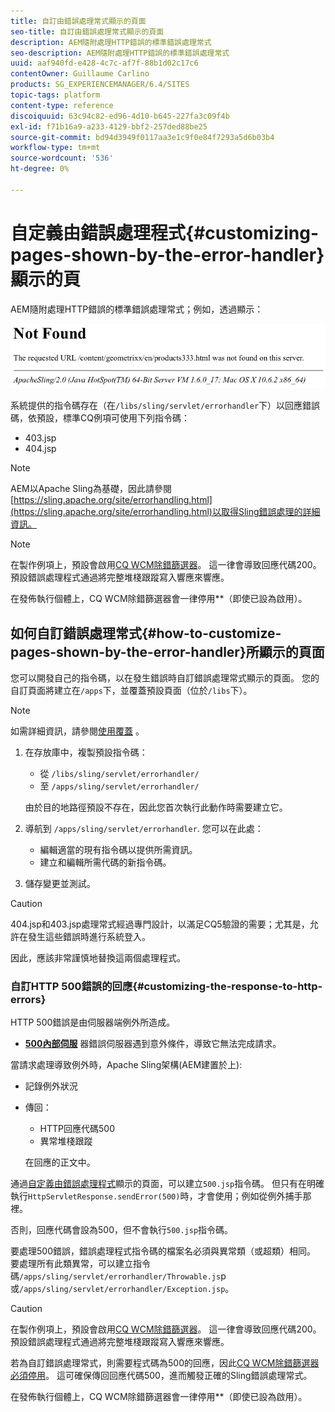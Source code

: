 ```yaml
---
title: 自訂由錯誤處理常式顯示的頁面
seo-title: 自訂由錯誤處理常式顯示的頁面
description: AEM隨附處理HTTP錯誤的標準錯誤處理常式
seo-description: AEM隨附處理HTTP錯誤的標準錯誤處理常式
uuid: aaf940fd-e428-4c7c-af7f-88b1d02c17c6
contentOwner: Guillaume Carlino
products: SG_EXPERIENCEMANAGER/6.4/SITES
topic-tags: platform
content-type: reference
discoiquuid: 63c94c82-ed96-4d10-b645-227fa3c09f4b
exl-id: f71b16a9-a233-4129-bbf2-257ded88be25
source-git-commit: bd94d3949f0117aa3e1c9f0e84f7293a5d6b03b4
workflow-type: tm+mt
source-wordcount: '536'
ht-degree: 0%

---
```


# 自定義由錯誤處理程式{#customizing-pages-shown-by-the-error-handler}顯示的頁

AEM隨附處理HTTP錯誤的標準錯誤處理常式；例如，透過顯示：

![chlimage_1-67](assets/chlimage_1-67.png)

系統提供的指令碼存在（在`/libs/sling/servlet/errorhandler`下）以回應錯誤碼，依預設，標準CQ例項可使用下列指令碼：

* 403.jsp
* 404.jsp

>[!NOTE]
>
>AEM以Apache Sling為基礎，因此請參閱[https://sling.apache.org/site/errorhandling.html](https://sling.apache.org/site/errorhandling.html)以取得Sling錯誤處理的詳細資訊。

>[!NOTE]
>
>在製作例項上，預設會啟用[CQ WCM除錯篩選器](/help/sites-deploying/osgi-configuration-settings.md)。 這一律會導致回應代碼200。 預設錯誤處理程式通過將完整堆棧跟蹤寫入響應來響應。
>
>在發佈執行個體上，CQ WCM除錯篩選器會一律停用&#x200B;**（即使已設為啟用）。

## 如何自訂錯誤處理常式{#how-to-customize-pages-shown-by-the-error-handler}所顯示的頁面

您可以開發自己的指令碼，以在發生錯誤時自訂錯誤處理常式顯示的頁面。 您的自訂頁面將建立在`/apps`下，並覆蓋預設頁面（位於`/libs`下）。

>[!NOTE]
>
>如需詳細資訊，請參閱[使用覆蓋](/help/sites-developing/overlays.md) 。

1. 在存放庫中，複製預設指令碼：

   * 從 `/libs/sling/servlet/errorhandler/`
   * 至 `/apps/sling/servlet/errorhandler/`

   由於目的地路徑預設不存在，因此您首次執行此動作時需要建立它。

1. 導航到 `/apps/sling/servlet/errorhandler`. 您可以在此處：

   * 編輯適當的現有指令碼以提供所需資訊。
   * 建立和編輯所需代碼的新指令碼。

1. 儲存變更並測試。

>[!CAUTION]
>
>404.jsp和403.jsp處理常式經過專門設計，以滿足CQ5驗證的需要；尤其是，允許在發生這些錯誤時進行系統登入。
>
>因此，應該非常謹慎地替換這兩個處理程式。

### 自訂HTTP 500錯誤的回應{#customizing-the-response-to-http-errors}

HTTP 500錯誤是由伺服器端例外所造成。

* **[500內部伺服](https://www.w3.org/Protocols/rfc2616/rfc2616-sec10.html)**
器錯誤伺服器遇到意外條件，導致它無法完成請求。

當請求處理導致例外時，Apache Sling架構(AEM建置於上):

* 記錄例外狀況
* 傳回：

   * HTTP回應代碼500
   * 異常堆棧跟蹤

   在回應的正文中。

通過[自定義由錯誤處理程式](#how-to-customize-pages-shown-by-the-error-handler)顯示的頁面，可以建立`500.jsp`指令碼。 但只有在明確執行`HttpServletResponse.sendError(500)`時，才會使用；例如從例外捕手那裡。

否則，回應代碼會設為500，但不會執行`500.jsp`指令碼。

要處理500錯誤，錯誤處理程式指令碼的檔案名必須與異常類（或超類）相同。 要處理所有此類異常，可以建立指令碼`/apps/sling/servlet/errorhandler/Throwable.js`p或`/apps/sling/servlet/errorhandler/Exception.jsp`。

>[!CAUTION]
>
>在製作例項上，預設會啟用[CQ WCM除錯篩選器](/help/sites-deploying/osgi-configuration-settings.md)。 這一律會導致回應代碼200。 預設錯誤處理程式通過將完整堆棧跟蹤寫入響應來響應。
>
>若為自訂錯誤處理常式，則需要程式碼為500的回應，因此[CQ WCM除錯篩選器必須停用](/help/sites-deploying/osgi-configuration-settings.md)。 這可確保傳回回應代碼500，進而觸發正確的Sling錯誤處理常式。
>
>在發佈執行個體上，CQ WCM除錯篩選器會一律停用&#x200B;**（即使已設為啟用）。
